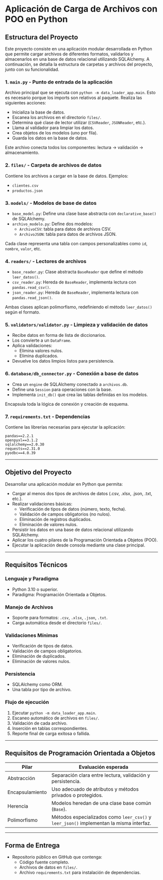 # Aplicación de Carga de Archivos con POO en Python

## Estructura del Proyecto

Este proyecto consiste en una aplicación modular desarrollada en Python que permite cargar archivos de diferentes formatos, validarlos y almacenarlos en una base de datos relacional utilizando SQLAlchemy. A continuación, se detalla la estructura de carpetas y archivos del proyecto, junto con su funcionalidad.

### 1. `main.py` - Punto de entrada de la aplicación

Archivo principal que se ejecuta con `python -m data_loader_app.main`. Esto es necesario porque los imports son relativos al paquete. Realiza las siguientes acciones:

- Inicializa la base de datos.
- Escanea los archivos en el directorio `files/`.
- Determina qué clase de lector utilizar (`CSVReader`, `JSONReader`, etc.).
- Llama al validador para limpiar los datos.
- Crea objetos de los modelos (uno por fila).
- Guarda los datos en la base de datos.

Este archivo conecta todos los componentes: lectura → validación → almacenamiento.

### 2. `files/` - Carpeta de archivos de datos

Contiene los archivos a cargar en la base de datos. Ejemplos:
- `clientes.csv`
- `productos.json`

### 3. `models/` - Modelos de base de datos

- `base_model.py`: Define una clase base abstracta con `declarative_base()` de SQLAlchemy.
- `archivo_modelo.py`: Define dos modelos:
  - `ArchivoCSV`: tabla para datos de archivos CSV.
  - `ArchivoJSON`: tabla para datos de archivos JSON.

Cada clase representa una tabla con campos personalizables como `id`, `nombre`, `valor`, etc.

### 4. `readers/` - Lectores de archivos

- `base_reader.py`: Clase abstracta `BaseReader` que define el método `leer_datos()`.
- `csv_reader.py`: Hereda de `BaseReader`, implementa lectura con `pandas.read_csv()`.
- `json_reader.py`: Hereda de `BaseReader`, implementa lectura con `pandas.read_json()`.

Ambas clases aplican polimorfismo, redefiniendo el método `leer_datos()` según el formato.

### 5. `validators/validator.py` - Limpieza y validación de datos

- Recibe datos en forma de lista de diccionarios.
- Los convierte a un `DataFrame`.
- Aplica validaciones:
  - Elimina valores nulos.
  - Elimina duplicados.
- Devuelve los datos limpios listos para persistencia.

### 6. `database/db_connector.py` - Conexión a base de datos

- Crea un `engine` de SQLAlchemy conectado a `archivos.db`.
- Define una `Session` para operaciones con la base.
- Implementa `init_db()` que crea las tablas definidas en los modelos.

Encapsula toda la lógica de conexión y creación de esquema.

### 7. `requirements.txt` - Dependencias

Contiene las librerías necesarias para ejecutar la aplicación:

```
pandas==2.2.1
openpyxl==3.1.2
sqlalchemy==2.0.30
requests==2.31.0
pyodbc==4.0.39
```

---

## Objetivo del Proyecto

Desarrollar una aplicación modular en Python que permita:

- Cargar al menos dos tipos de archivos de datos (.csv, .xlsx, .json, .txt, etc.).
- Realizar validaciones básicas:
  - Verificación de tipos de datos (número, texto, fecha).
  - Validación de campos obligatorios (no nulos).
  - Eliminación de registros duplicados.
  - Eliminación de valores nulos.
- Persistir los datos en una base de datos relacional utilizando SQLAlchemy.
- Aplicar los cuatro pilares de la Programación Orientada a Objetos (POO).
- Ejecutar la aplicación desde consola mediante una clase principal.

---

## Requisitos Técnicos

### Lenguaje y Paradigma

- Python 3.10 o superior.
- Paradigma: Programación Orientada a Objetos.

### Manejo de Archivos

- Soporte para formatos: `.csv`, `.xlsx`, `.json`, `.txt`.
- Carga automática desde el directorio `files/`.

### Validaciones Mínimas

- Verificación de tipos de datos.
- Validación de campos obligatorios.
- Eliminación de duplicados.
- Eliminación de valores nulos.

### Persistencia

- SQLAlchemy como ORM.
- Una tabla por tipo de archivo.

### Flujo de ejecución

1. Ejecutar `python -m data_loader_app.main`.
2. Escaneo automático de archivos en `files/`.
3. Validación de cada archivo.
4. Inserción en tablas correspondientes.
5. Reporte final de carga exitosa o fallida.

---

## Requisitos de Programación Orientada a Objetos

| Pilar           | Evaluación esperada                                                                    |
|-----------------|-----------------------------------------------------------------------------------------|
| Abstracción     | Separación clara entre lectura, validación y persistencia.                             |
| Encapsulamiento | Uso adecuado de atributos y métodos privados o protegidos.                             |
| Herencia        | Modelos heredan de una clase base común (`Base`).                                      |
| Polimorfismo    | Métodos especializados como `leer_csv()` y `leer_json()` implementan la misma interfaz.|

---

## Forma de Entrega

- Repositorio público en GitHub que contenga:
  - Código fuente completo.
  - Archivos de datos en `files/`.
  - Archivo `requirements.txt` para instalación de dependencias.
